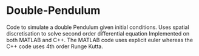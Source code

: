 # Double-Pendulum
Code to simulate a double Pendulum given initial conditions. Uses spatial discretisation to solve second order differential equation
Implemented on both MATLAB and C++. The MATLAB code uses explicit euler whereas the C++ code uses 4th order Runge Kutta.
